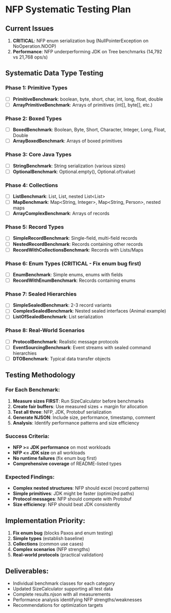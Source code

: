 # NFP Systematic Testing Plan

## Current Issues
1. **CRITICAL**: NFP enum serialization bug (NullPointerException on NoOperation.NOOP)
2. **Performance**: NFP underperforming JDK on Tree benchmarks (14,792 vs 21,768 ops/s)

## Systematic Data Type Testing

### Phase 1: Primitive Types
- [ ] **PrimitiveBenchmark**: boolean, byte, short, char, int, long, float, double
- [ ] **ArrayPrimitiveBenchmark**: Arrays of primitives (int[], byte[], etc.)

### Phase 2: Boxed Types  
- [ ] **BoxedBenchmark**: Boolean, Byte, Short, Character, Integer, Long, Float, Double
- [ ] **ArrayBoxedBenchmark**: Arrays of boxed primitives

### Phase 3: Core Java Types
- [ ] **StringBenchmark**: String serialization (various sizes)
- [ ] **OptionalBenchmark**: Optional.empty(), Optional.of(value)

### Phase 4: Collections
- [ ] **ListBenchmark**: List<Integer>, List<String>, nested List<List<String>>
- [ ] **MapBenchmark**: Map<String, Integer>, Map<String, Person>, nested maps
- [ ] **ArrayComplexBenchmark**: Arrays of records

### Phase 5: Record Types
- [ ] **SimpleRecordBenchmark**: Single-field, multi-field records
- [ ] **NestedRecordBenchmark**: Records containing other records
- [ ] **RecordWithCollectionsBenchmark**: Records with Lists/Maps

### Phase 6: Enum Types (CRITICAL - Fix enum bug first)
- [ ] **EnumBenchmark**: Simple enums, enums with fields
- [ ] **RecordWithEnumBenchmark**: Records containing enums

### Phase 7: Sealed Hierarchies
- [ ] **SimpleSealedBenchmark**: 2-3 record variants
- [ ] **ComplexSealedBenchmark**: Nested sealed interfaces (Animal example)
- [ ] **ListOfSealedBenchmark**: List<Animal> serialization

### Phase 8: Real-World Scenarios
- [ ] **ProtocolBenchmark**: Realistic message protocols
- [ ] **EventSourcingBenchmark**: Event streams with sealed command hierarchies
- [ ] **DTOBenchmark**: Typical data transfer objects

## Testing Methodology

### For Each Benchmark:
1. **Measure sizes FIRST**: Run SizeCalculator before benchmarks
2. **Create fair buffers**: Use measured sizes + margin for allocation
3. **Test all three**: NFP, JDK, Protobuf serialization
4. **Generate NJSON**: Include size, performance, timestamp, comment
5. **Analysis**: Identify performance patterns and size efficiency

### Success Criteria:
- **NFP >= JDK performance** on most workloads
- **NFP <= JDK size** on all workloads  
- **No runtime failures** (fix enum bug first)
- **Comprehensive coverage** of README-listed types

### Expected Findings:
- **Complex nested structures**: NFP should excel (record patterns)
- **Simple primitives**: JDK might be faster (optimized paths)
- **Protocol messages**: NFP should compete with Protobuf
- **Size efficiency**: NFP should beat JDK consistently

## Implementation Priority:
1. **Fix enum bug** (blocks Paxos and enum testing)
2. **Simple types** (establish baseline)
3. **Collections** (common use cases)  
4. **Complex scenarios** (NFP strengths)
5. **Real-world protocols** (practical validation)

## Deliverables:
- Individual benchmark classes for each category
- Updated SizeCalculator supporting all test data  
- Complete results.njson with all measurements
- Performance analysis identifying NFP strengths/weaknesses
- Recommendations for optimization targets